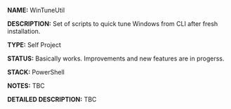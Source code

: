 
**NAME:** WinTuneUtil

**DESCRIPTION:** Set of scripts to quick tune Windows from CLI after fresh installation.

**TYPE:** Self Project

**STATUS:** Basically works. Improvements and new features are in progerss.

**STACK:** PowerShell

**NOTES:** TBC

**DETAILED DESCRIPTION:** TBC
